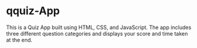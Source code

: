 # qquiz-App
<p>This is a Quiz App built using HTML, CSS, and JavaScript. The app includes three different question categories and displays your score and time taken at the end.</p>
